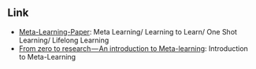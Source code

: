 ## Link
+ [Meta-Learning-Paper](https://github.com/floodsung/Meta-Learning-Papers): Meta Learning/ Learning to Learn/ One Shot Learning/ Lifelong Learning
+ [From zero to research — An introduction to Meta-learning](https://medium.com/huggingface/from-zero-to-research-an-introduction-to-meta-learning-8e16e677f78a): Introduction to Meta-Learning
